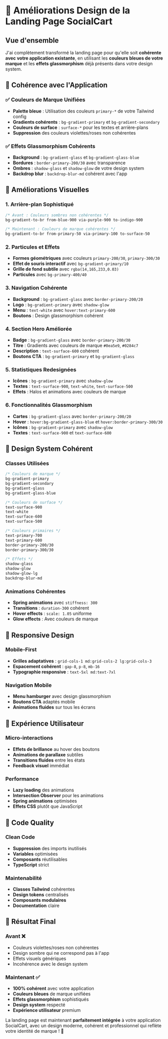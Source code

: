 # 🎨 Améliorations Design de la Landing Page SocialCart

## Vue d'ensemble

J'ai complètement transformé la landing page pour qu'elle soit **cohérente avec votre application existante**, en utilisant les **couleurs bleues de votre marque** et les **effets glassmorphism** déjà présents dans votre design system.

## 🎯 Cohérence avec l'Application

### ✅ **Couleurs de Marque Unifiées**
- **Palette bleue** : Utilisation des couleurs `primary-*` de votre Tailwind config
- **Gradients cohérents** : `bg-gradient-primary` et `bg-gradient-secondary`
- **Couleurs de surface** : `surface-*` pour les textes et arrière-plans
- **Suppression** des couleurs violettes/roses non cohérentes

### ✅ **Effets Glassmorphism Cohérents**
- **Background** : `bg-gradient-glass` et `bg-gradient-glass-blue`
- **Bordures** : `border-primary-200/30` avec transparence
- **Ombres** : `shadow-glass` et `shadow-glow` de votre design system
- **Backdrop blur** : `backdrop-blur-md` cohérent avec l'app

## 🚀 Améliorations Visuelles

### **1. Arrière-plan Sophistiqué**
```css
/* Avant : Couleurs sombres non cohérentes */
bg-gradient-to-br from-blue-900 via-purple-900 to-indigo-900

/* Maintenant : Couleurs de marque cohérentes */
bg-gradient-to-br from-primary-50 via-primary-100 to-surface-50
```

### **2. Particules et Effets**
- **Formes géométriques** avec couleurs `primary-200/30`, `primary-300/30`
- **Effet de souris interactif** avec `bg-gradient-primary/10`
- **Grille de fond subtile** avec `rgba(14,165,233,0.03)`
- **Particules** avec `bg-primary-400/40`

### **3. Navigation Cohérente**
- **Background** : `bg-gradient-glass` avec `border-primary-200/20`
- **Logo** : `bg-gradient-primary` avec `shadow-glow`
- **Menu** : `text-white` avec `hover:text-primary-600`
- **Boutons** : Design glassmorphism cohérent

### **4. Section Hero Améliorée**
- **Badge** : `bg-gradient-glass` avec `border-primary-200/30`
- **Titre** : Gradients avec couleurs de marque `#0ea5e9`, `#0284c7`
- **Description** : `text-surface-600` cohérent
- **Boutons CTA** : `bg-gradient-primary` et `bg-gradient-glass`

### **5. Statistiques Redesignées**
- **Icônes** : `bg-gradient-primary` avec `shadow-glow`
- **Textes** : `text-surface-900`, `text-white`, `text-surface-500`
- **Effets** : Halos et animations avec couleurs de marque

### **6. Fonctionnalités Glassmorphism**
- **Cartes** : `bg-gradient-glass` avec `border-primary-200/20`
- **Hover** : `hover:bg-gradient-glass-blue` et `hover:border-primary-300/30`
- **Icônes** : `bg-gradient-primary` avec `shadow-glow`
- **Textes** : `text-surface-900` et `text-surface-600`

## 🎨 Design System Cohérent

### **Classes Utilisées**
```css
/* Couleurs de marque */
bg-gradient-primary
bg-gradient-secondary
bg-gradient-glass
bg-gradient-glass-blue

/* Couleurs de surface */
text-surface-900
text-white
text-surface-600
text-surface-500

/* Couleurs primaires */
text-primary-700
text-primary-600
border-primary-200/30
border-primary-300/30

/* Effets */
shadow-glass
shadow-glow
shadow-glow-lg
backdrop-blur-md
```

### **Animations Cohérentes**
- **Spring animations** avec `stiffness: 300`
- **Transitions** : `duration-300` cohérent
- **Hover effects** : `scale: 1.05` uniforme
- **Glow effects** : Avec couleurs de marque

## 📱 Responsive Design

### **Mobile-First**
- **Grilles adaptatives** : `grid-cols-1 md:grid-cols-2 lg:grid-cols-3`
- **Espacement cohérent** : `gap-8`, `p-8`, `mb-16`
- **Typographie responsive** : `text-5xl md:text-7xl`

### **Navigation Mobile**
- **Menu hamburger** avec design glassmorphism
- **Boutons CTA** adaptés mobile
- **Animations fluides** sur tous les écrans

## 🎯 Expérience Utilisateur

### **Micro-interactions**
- **Effets de brillance** au hover des boutons
- **Animations de parallaxe** subtiles
- **Transitions fluides** entre les états
- **Feedback visuel** immédiat

### **Performance**
- **Lazy loading** des animations
- **Intersection Observer** pour les animations
- **Spring animations** optimisées
- **Effets CSS** plutôt que JavaScript

## 🔧 Code Quality

### **Clean Code**
- **Suppression** des imports inutilisés
- **Variables** optimisées
- **Composants** réutilisables
- **TypeScript** strict

### **Maintenabilité**
- **Classes Tailwind** cohérentes
- **Design tokens** centralisés
- **Composants modulaires**
- **Documentation** claire

## 🎉 Résultat Final

### **Avant** ❌
- Couleurs violettes/roses non cohérentes
- Design sombre qui ne correspond pas à l'app
- Effets visuels génériques
- Incohérence avec le design system

### **Maintenant** ✅
- **100% cohérent** avec votre application
- **Couleurs bleues** de marque unifiées
- **Effets glassmorphism** sophistiqués
- **Design system** respecté
- **Expérience utilisateur** premium

La landing page est maintenant **parfaitement intégrée** à votre application SocialCart, avec un design moderne, cohérent et professionnel qui reflète votre identité de marque ! 🚀
